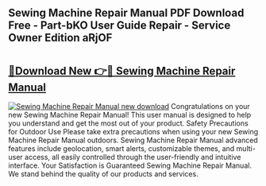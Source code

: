 ## Sewing Machine Repair Manual PDF Download Free - Part-bKO User Guide Repair - Service Owner Edition aRjOF

# <h2><a href="http://cf2910.oget.top/?id=Sewing+Machine+Repair+Manual">🔗Download New 👉🔴 Sewing Machine Repair Manual</a></h2>

[![Sewing Machine Repair Manual new download](https://i.imgur.com/5g1atiW.png)](http://cf2910.oget.top/?id=Sewing+Machine+Repair+Manual)
Congratulations on your new Sewing Machine Repair Manual! This user manual is designed to help you understand and get the most out of your product. Safety Precautions for Outdoor Use Please take extra precautions when using your new Sewing Machine Repair Manual outdoors. Sewing Machine Repair Manual advanced features include geolocation, smart alerts, customizable themes, and multi-user access, all easily controlled through the user-friendly and intuitive interface. Your Satisfaction is Guaranteed Sewing Machine Repair Manual. We stand behind the quality of our products and services.
